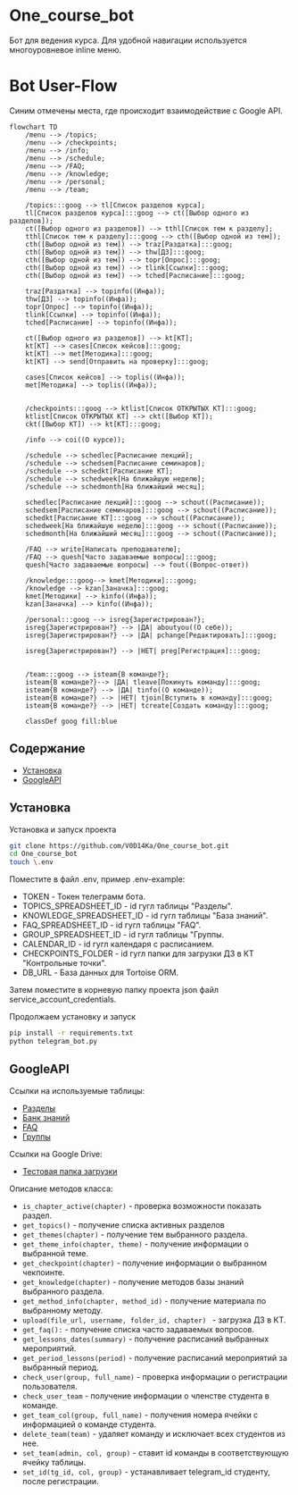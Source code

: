 # One_course_bot
Бот для ведения курса. Для удобной навигации используется многоуровневое inline меню.
# Bot User-Flow
Синим отмечены места, где происходит взаимодействие с Google API.
```mermaid
flowchart TD
    /menu --> /topics;
    /menu --> /checkpoints;
    /menu --> /info;
    /menu --> /schedule;
    /menu --> /FAQ;
    /menu --> /knowledge;
    /menu --> /personal;
    /menu --> /team;
    
    /topics:::goog --> tl[Список разделов курса];
    tl[Список разделов курса]:::goog --> ct([Выбор одного из разделов]);
    ct([Выбор одного из разделов]) --> tthl[Список тем к разделу];
    tthl[Список тем к разделу]:::goog --> cth([Выбор одной из тем]);
    cth([Выбор одной из тем]) --> traz[Раздатка]:::goog;
    cth([Выбор одной из тем]) --> thw[ДЗ]:::goog;
    cth([Выбор одной из тем]) --> topr[Опрос]:::goog;
    cth([Выбор одной из тем]) --> tlink[Ссылки]:::goog;
    cth([Выбор одной из тем]) --> tched[Расписание]:::goog;

    traz[Раздатка] --> topinfo((Инфа));
    thw[ДЗ] --> topinfo((Инфа));
    topr[Опрос] --> topinfo((Инфа));
    tlink[Ссылки] --> topinfo((Инфа));
    tched[Расписание] --> topinfo((Инфа));
    
    ct([Выбор одного из разделов]) --> kt[КТ];
    kt[КТ] --> cases[Список кейсов]:::goog;
    kt[КТ] --> met[Методика]:::goog;
    kt[КТ] --> send[Отправить на проверку]:::goog;

    cases[Список кейсов] --> toplis((Инфа));
    met[Методика] --> toplis((Инфа));
    
    
    /checkpoints:::goog --> ktlist[Список ОТКРЫТЫХ КТ]:::goog;
    ktlist[Список ОТКРЫТЫХ КТ] --> ckt([Выбор КТ]);
    ckt([Выбор КТ]) --> kt[КТ]:::goog;
    
    /info --> coi((О курсе));
    
    /schedule --> schedlec[Расписание лекций];
    /schedule --> schedsem[Расписание семинаров];
    /schedule --> schedkt[Расписание КТ];
    /schedule --> schedweek[На ближайшую неделю];
    /schedule --> schedmonth[На ближайший месяц];
    
    schedlec[Расписание лекций]:::goog --> schout((Расписание));
    schedsem[Расписание семинаров]:::goog --> schout((Расписание));
    schedkt[Расписание КТ]:::goog --> schout((Расписание));
    schedweek[На ближайшую неделю]:::goog --> schout((Расписание));
    schedmonth[На ближайший месяц]:::goog --> schout((Расписание));
    
    /FAQ --> write[Написать преподавателю];
    /FAQ --> quesh[Часто задаваемые вопросы]:::goog;
    quesh[Часто задаваемые вопросы] --> fout((Вопрос-ответ))
    
    /knowledge:::goog--> kmet[Методики]:::goog;
    /knowledge --> kzan[Заначка]:::goog;
    kmet[Методики] --> kinfo((Инфа));
    kzan[Заначка] --> kinfo((Инфа));
    
    /personal:::goog --> isreg{Зарегистрирован?};
    isreg{Зарегистрирован?} --> |ДА| aboutyou((О себе));
    isreg{Зарегистрирован?} --> |ДА| pchange[Редактировать]:::goog;

    isreg{Зарегистрирован?} --> |НЕТ| preg[Регистрация]:::goog;

    
    /team:::goog --> isteam{В команде?};
    isteam{В команде?}--> |ДА| tleave[Покинуть команду]:::goog;
    isteam{В команде?} --> |ДА| tinfo((О команде));
    isteam{В команде?} --> |НЕТ| tjoin[Вступить в команду]:::goog;
    isteam{В команде?} --> |НЕТ| tcreate[Создать команду]:::goog;

    classDef goog fill:blue
```

## Содержание

- [Установка](#установка)
- [GoogleAPI](#google)

## Установка <a name="установка"></a>

Установка и запуск проекта

```bash
git clone https://github.com/V0D14Ka/One_course_bot.git
cd One_course_bot
touch \.env
```
Поместите в файл .env, пример .env-example:
  - TOKEN - Токен телеграмм бота.
  - TOPICS_SPREADSHEET_ID - id гугл таблицы "Разделы".
  - KNOWLEDGE_SPREADSHEET_ID - id гугл таблицы "База знаний".
  - FAQ_SPREADSHEET_ID - id гугл таблицы "FAQ".
  - GROUP_SPREADSHEET_ID - id гугл таблицы "Группы.
  - CALENDAR_ID - id гугл календаря с расписанием.
  - CHECKPOINTS_FOLDER - id гугл папки для загрузки ДЗ в КТ "Контрольные точки".
  - DB_URL - База данных для Tortoise ORM.

Затем поместите в корневую папку проекта json файл service_account_credentials.

Продолжаем установку и запуск
```bash
pip install -r requirements.txt
python telegram_bot.py
```

## GoogleAPI <a name="google"></a>
Ссылки на используемые таблицы:
  - [Разделы](https://docs.google.com/spreadsheets/d/1vHCGeH0nuCY7tbp-7eo4IbcjoXiXpoX2Sg2NLp6HVAY)
  - [Банк знаний](https://docs.google.com/spreadsheets/d/1UzMVOBYZPReVd74GWikXJncPWOvrRA0KzTspehdMNk0)
  - [FAQ](https://docs.google.com/spreadsheets/d/1-P57JngHJayTGgZqEV5uGShdapkpgqPsQUyDdwR7i7Q)
  - [Группы](https://docs.google.com/spreadsheets/d/1DWoyVUyDYwDiXO2Tw-n_vweb0z5UE2WRaSODiOG6Eo4)

Ссылки на Google Drive:
  - [Тестовая папка загрузки](https://drive.google.com/drive/u/1/folders/1KU8WOgqxc9LmVonxF2IEdT9bkYyQBqce)

Описание методов класса:
  - ```is_chapter_active(chapter)``` - проверка возможности показать раздел.
  - ```get_topics()``` - получение списка активных разделов
  - ```get_themes(chapter)``` - получение тем выбранного раздела.
  - ```get_theme_info(chapter, theme)``` - получение информации о выбранной теме.
  - ```get_checkpoint(chapter)``` - получение информации о выбранном чекпоинте.
  - ```get_knowledge(chapter)``` - получение методов базы знаний выбранного раздела.
  - ```get_method_info(chapter, method_id)``` - получение материала по выбранному методу.
  - ```upload(file_url, username, folder_id, chapter) ``` - загрузка ДЗ в КТ.
  - ```get_faq():``` - получение списка часто задаваемых вопросов.
  - ```get_lessons_dates(summary)``` - получение расписаний выбранных мероприятий.
  - ```get_period_lessons(period)``` - получение расписаний мероприятий за выбранный период.
  - ```check_user(group, full_name)``` - проверка информации о регистрации пользователя.
  - ```check_user_team``` - получение информации о членстве студента в команде.
  - ```get_team_col(group, full_name)``` - получения номера ячейки с информацией о команде студента.
  - ```delete_team(team)``` - удаляет команду и исключает всех студентов из нее.
  - ```set_team(admin, col, group)``` - ставит id команды в соответствующую ячейку таблицы.
  - ```set_id(tg_id, col, group)``` - устанавливает telegram_id студенту, после регистрации.
